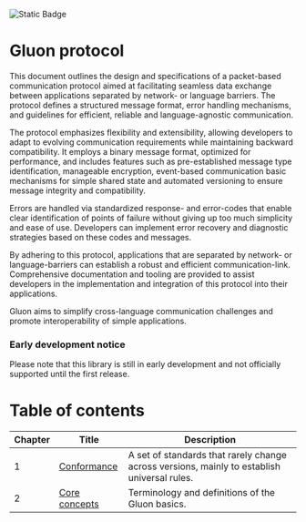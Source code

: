 ![Static Badge](https://img.shields.io/badge/protocol%20version-0_(dev)-yellow)
# Gluon protocol
This document outlines the design and specifications of a packet-based communication protocol aimed at facilitating
seamless data exchange between applications separated by network- or language barriers. The protocol defines a
structured message format, error handling mechanisms, and guidelines for efficient, reliable and language-agnostic
communication.

The protocol emphasizes flexibility and extensibility, allowing developers to adapt to evolving communication
requirements while maintaining backward compatibility. It employs a binary message format, optimized for performance,
and includes features such as pre-established message type identification, manageable encryption, event-based
communication basic mechanisms for simple shared state and automated versioning to ensure message integrity and
compatibility.

Errors are handled via standardized response- and error-codes that enable clear identification of points of failure
without giving up too much simplicity and ease of use. Developers can implement error recovery and diagnostic strategies
based on these codes and messages.

By adhering to this protocol, applications that are separated by network- or language-barriers can establish a robust
and efficient communication-link. Comprehensive documentation and tooling are provided to assist developers in the
implementation and integration of this protocol into their applications.

Gluon aims to simplify cross-language communication challenges and promote interoperability of simple applications.

### Early development notice
Please note that this library is still in early development and not officially supported until the first release.

# Table of contents
| Chapter | Title                               | Description                                                                                 |
|---------|-------------------------------------|---------------------------------------------------------------------------------------------|
| 1       | [Conformance](Conformance.md)       | A set of standards that rarely change across versions, mainly to establish universal rules. |
| 2       | [Core concepts](Core%20Concepts.md) | Terminology and definitions of the Gluon basics.                                            |

